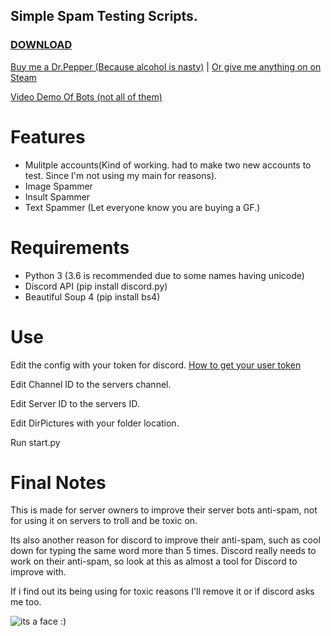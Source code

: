 ## Simple Spam Testing Scripts.
### [DOWNLOAD](https://github.com/Merubokkusu/discord-spam-bots/archive/master.zip)



[Buy me a Dr.Pepper (Because alcohol is nasty)](https://www.paypal.me/Merubokkusu) | [Or give me anything on on Steam](https://steamcommunity.com/tradeoffer/new/?partner=94720138&token=GY23F7tU)

[Video Demo Of Bots (not all of them)](https://www.youtube.com/watch?v=SmusHGAIeu4)


# Features 
- Mulitple accounts(Kind of working. had to make two new accounts to test. Since I'm not using my main for reasons).
- Image Spammer
- Insult Spammer
- Text Spammer (Let everyone know you are buying a GF.)

# Requirements 
- Python 3 (3.6 is recommended due to some names having unicode)
- Discord API (pip install discord.py)
- Beautiful Soup 4 (pip install bs4)

# Use
Edit the config with your token for discord.
[How to get your user token](https://www.youtube.com/watch?v=80k9h62qIPk)

Edit Channel ID to the servers channel.

Edit Server ID to the servers ID.

Edit DirPictures with your folder location.

Run start.py

# Final Notes
This is made for server owners to improve their server bots anti-spam, not for using it on servers to troll and be toxic on.


Its also another reason for discord to improve their anti-spam, such as cool down for typing the same word more than 5 times.
Discord really needs to work on their anti-spam, so look at this as almost a tool for Discord to improve with.

If i find out its being using for toxic reasons I'll remove it or if discord asks me too.

![its a face :)](http://i.imgur.com/bTMYozm.png)

